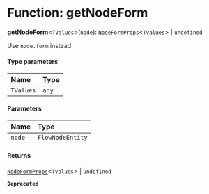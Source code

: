 # Function: getNodeForm

**getNodeForm**<`TValues`>(`node`): [`NodeFormProps`](/en/auto-docs/node/interfaces/NodeFormProps.md)<`TValues`> | `undefined`

Use `node.form` instead

#### Type parameters

| Name | Type |
| :------ | :------ |
| `TValues` | `any` |

#### Parameters

| Name | Type |
| :------ | :------ |
| `node` | `FlowNodeEntity` |

#### Returns

[`NodeFormProps`](/en/auto-docs/node/interfaces/NodeFormProps.md)<`TValues`> | `undefined`

**`Deprecated`**
